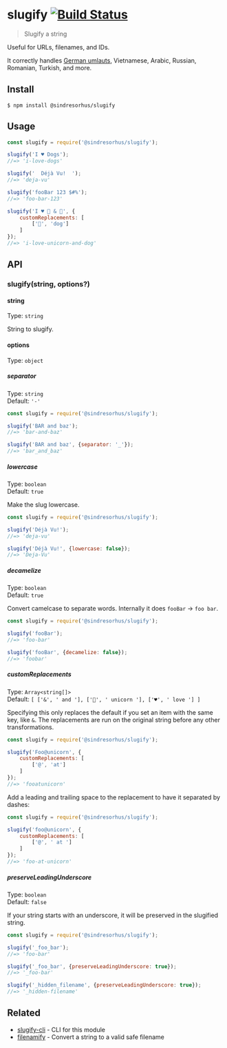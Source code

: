 # slugify [![Build Status](https://travis-ci.org/sindresorhus/slugify.svg?branch=master)](https://travis-ci.org/sindresorhus/slugify)

> Slugify a string

Useful for URLs, filenames, and IDs.

It correctly handles [German umlauts](https://en.wikipedia.org/wiki/Germanic_umlaut), Vietnamese, Arabic, Russian, Romanian, Turkish, and more.

## Install

```
$ npm install @sindresorhus/slugify
```

## Usage

```js
const slugify = require('@sindresorhus/slugify');

slugify('I ♥ Dogs');
//=> 'i-love-dogs'

slugify('  Déjà Vu!  ');
//=> 'deja-vu'

slugify('fooBar 123 $#%');
//=> 'foo-bar-123'

slugify('I ♥ 🦄 & 🐶', {
	customReplacements: [
		['🐶', 'dog']
	]
});
//=> 'i-love-unicorn-and-dog'
```

## API

### slugify(string, options?)

#### string

Type: `string`

String to slugify.

#### options

Type: `object`

##### separator

Type: `string`\
Default: `'-'`

```js
const slugify = require('@sindresorhus/slugify');

slugify('BAR and baz');
//=> 'bar-and-baz'

slugify('BAR and baz', {separator: '_'});
//=> 'bar_and_baz'
```

##### lowercase

Type: `boolean`\
Default: `true`

Make the slug lowercase.

```js
const slugify = require('@sindresorhus/slugify');

slugify('Déjà Vu!');
//=> 'deja-vu'

slugify('Déjà Vu!', {lowercase: false});
//=> 'Deja-Vu'
```

##### decamelize

Type: `boolean`\
Default: `true`

Convert camelcase to separate words. Internally it does `fooBar` → `foo bar`.

```js
const slugify = require('@sindresorhus/slugify');

slugify('fooBar');
//=> 'foo-bar'

slugify('fooBar', {decamelize: false});
//=> 'foobar'
```

##### customReplacements

Type: `Array<string[]>`\
Default: `[
	['&', ' and '],
	['🦄', ' unicorn '],
	['♥', ' love ']
]`

Specifying this only replaces the default if you set an item with the same key, like `&`. The replacements are run on the original string before any other transformations.

```js
const slugify = require('@sindresorhus/slugify');

slugify('Foo@unicorn', {
	customReplacements: [
		['@', 'at']
	]
});
//=> 'fooatunicorn'
```

Add a leading and trailing space to the replacement to have it separated by dashes:

```js
const slugify = require('@sindresorhus/slugify');

slugify('foo@unicorn', {
	customReplacements: [
		['@', ' at ']
	]
});
//=> 'foo-at-unicorn'
```

##### preserveLeadingUnderscore

Type: `boolean`\
Default: `false`

If your string starts with an underscore, it will be preserved in the slugified string.

```js
const slugify = require('@sindresorhus/slugify');

slugify('_foo_bar');
//=> 'foo-bar'

slugify('_foo_bar', {preserveLeadingUnderscore: true});
//=> '_foo-bar'

slugify('_hidden_filename', {preserveLeadingUnderscore: true});
//=> '_hidden-filename'
```

## Related

- [slugify-cli](https://github.com/sindresorhus/slugify-cli) - CLI for this module
- [filenamify](https://github.com/sindresorhus/filenamify) - Convert a string to a valid safe filename
